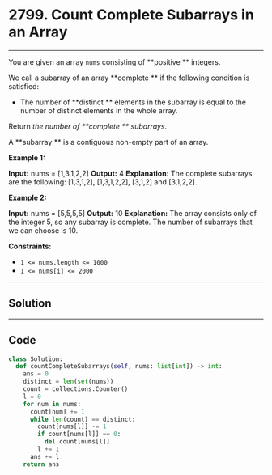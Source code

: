 # 2799. Count Complete Subarrays in an Array

---

You are given an array `nums` consisting of **positive ** integers.

We call a subarray of an array **complete ** if the following condition is satisfied:

  * The number of **distinct ** elements in the subarray is equal to the number of distinct elements in the whole array.



Return _the number of **complete ** subarrays_.

A **subarray ** is a contiguous non-empty part of an array.

 

**Example 1:**


**Input:** nums = [1,3,1,2,2]
**Output:** 4
**Explanation:** The complete subarrays are the following: [1,3,1,2], [1,3,1,2,2], [3,1,2] and [3,1,2,2].


**Example 2:**


**Input:** nums = [5,5,5,5]
**Output:** 10
**Explanation:** The array consists only of the integer 5, so any subarray is complete. The number of subarrays that we can choose is 10.


 

**Constraints:**

  * `1 <= nums.length <= 1000`
  * `1 <= nums[i] <= 2000`

---

## Solution



---

## Code
```python
class Solution:
  def countCompleteSubarrays(self, nums: list[int]) -> int:
    ans = 0
    distinct = len(set(nums))
    count = collections.Counter()
    l = 0
    for num in nums:
      count[num] += 1
      while len(count) == distinct:
        count[nums[l]] -= 1
        if count[nums[l]] == 0:
          del count[nums[l]]
        l += 1
      ans += l
    return ans
```